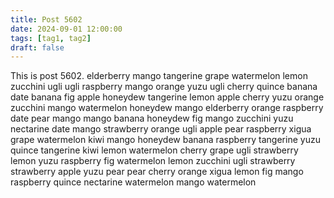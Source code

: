 ```yaml
---
title: Post 5602
date: 2024-09-01 12:00:00
tags: [tag1, tag2]
draft: false
---
```

This is post 5602.
elderberry
mango
tangerine
grape
watermelon
lemon
zucchini
ugli
ugli
raspberry
mango
orange
yuzu
ugli
cherry
quince
banana
date
banana
fig
apple
honeydew
tangerine
lemon
apple
cherry
yuzu
orange
zucchini
mango
watermelon
honeydew
mango
elderberry
orange
raspberry
date
pear
mango
mango
banana
honeydew
fig
mango
zucchini
yuzu
nectarine
date
mango
strawberry
orange
ugli
apple
pear
raspberry
xigua
grape
watermelon
kiwi
mango
honeydew
banana
raspberry
tangerine
yuzu
quince
tangerine
kiwi
lemon
watermelon
cherry
grape
ugli
strawberry
lemon
yuzu
raspberry
fig
watermelon
lemon
zucchini
ugli
strawberry
strawberry
apple
yuzu
pear
pear
cherry
orange
xigua
lemon
fig
mango
raspberry
quince
nectarine
watermelon
mango
watermelon

